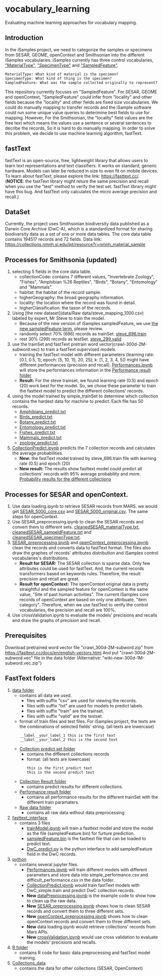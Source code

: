 # vocabulary_learning
Evaluating machine learning approaches for vocabulary mapping. 

## Introduction
In the iSamples project, we need to categorize the samples or specimens from SESAR, GEOME, openContext and Smithsonian into the different iSamples vocabularies. iSamples currently has three control vocabularies, ["MaterialType"](https://github.com/isamplesorg/metadata/blob/main/vocabulary/MaterialTypeDecisionTreev3.pdf), ["SpecimenType"](https://github.com/isamplesorg/metadata/blob/main/vocabulary/SpecimenTypeDecisionTreev2.pdf) and ["SampledFeature"](https://github.com/isamplesorg/metadata/blob/main/vocabulary/SampledFeatureDecisionTreeV20210703.pdf). 
```
MaterialType: What kind of material is the specimen?
SpecimenType: What kind of thing is the specimen?
SampledFeature: What was the sample collected originally to represent?
```
This repository currently focuses on "SampledFeature". For SESAR, GEOME and openContext, "SampledFeature" could infer from "locality" and other fields because the "locality" and other fields are fixed size vocabularies. We could do manually mapping to transfer records and the iSample software could run some unique value queries to deterimine best fields to use for mapping. However, For the Smithsonian, the "locality" field values are the free text which means the values use a sentence or several sentences to decribe the records, So it is hard to do manually mapping. In order to solve this problem, we decide to use machine learning algorithm, fastText. 

## fastText
fastText is an open-source, free, lightweight library that allows users to learn text representations and text classifiers. It works on standard, generic hardware. Models can later be reduced in size to even fit on mobile devices. To learn about fastText, please explore the link: 
https://fasttext.cc/. (**NOTICE**: the fastText library might reture the same precision and recall when you use the "test" method to verify the test set. fastText library might have this bug. And fastText only calculates the micro average precision and recall.)

## DataSet
Currently, the project uses Smithsonian biodiversity data published as a Darwin Core Archive (DwC-A), which is a standardized format for sharing biodiversity data as a set of one or more data tables. The core data table contains 194517 records and 72 fields.
Data link: https://collections.nmnh.si.edu/ipt/resource?r=nmnh_material_sample

## Processes for Smithsonia (updated)
1. selecting 5 fields in the core data table.
   - collectionCode: contains 7 different values, "Invertebrate Zoology", "Fishes", "Amphibian %26 Reptiles", "Birds", "Botany", "Entomology" and "Mammals".
   - habitat: the habitat of the record sample.
   - higherGeography: the broad geography information.
   - locality: the location where the record was found in detail.
   - higherClassification: the taxon of the records. 
2. Using [the new dataset](data/Raw data/steve_mapping_1000.csv) labeled by expert, Mr Steve to train the model.
   - Because of the new version of iSamples sampledFeature, we use [the new sampledFeature term](https://github.com/isamplesorg/metadata/blob/main/vocabulary/SampledFeatureDecisionTreeV20210703.pdf), please review.
   - randomly select 70% (696) records as trainSet. [steve_696.train](data/steve_696.train)
   - rest 30% (299) records as testSet. [steve_299.valid](data/steve_299.valid)
3. use the trainSet and fastText pretrain word vector(crawl-300d-2M-subword.vec) to train a fastText supervised models.
   - training the fastText model with different parameters (learning rate: [0.1, 0.5, 1]; epoch: [5, 10, 15, 20, 25]; k: [1, 2, 3, 4, 5]) might have different performances (precision and recall). [Performances.ipynb](python/Performances.ipynb) will store the performances information in the [Performance result folder](data/Performance_result)
   - **Result:** For the steve trainset, we found learning rate (0.5) and epoch (20) work best for the model. So, we chose these parameter to train the fasttext model to predict the different collections' records.
6. using the model trained by simple_trainSet to determine which collection contains the hardest data for machine to predict. Each file has 50 records.
   - [Amphibians_predict.txt](data/Collection_predict/Amphibians_predict.txt)
   - [Birds_predict.txt](data/Collection_predict/Birds_predict.txt)
   - [Botany_predict.txt](data/Collection_predict/Botany_predict.txt)
   - [Entomology_predict.txt](data/Collection_predict/Entomology_predict.txt)
   - [Fishes_predict.txt](data/Collection_predict/Fishes_predict.txt)
   - [Mammals_predict.txt](data/Collection_predict/Mammals_predict.txt)
   - [zoology_predict.txt](data/Collection_predict/zoology_predict.txt)
7. [CollectionPredict.ipynb](python/CollectionPredict.ipynb) predicts the 7 collection records and calculates the average probabilities.
   - **New:** the fastText model trained by steve_696.train file with learning rate (0.5) and epoch (20)
   - **New result:** The results show fasttext model could predict all collections' records with 95% average probability and more. [Probability results for the different collections](data/Collection_result/Sum_Result.csv)

## Processes for SESAR and openContext.
1. Use data loading.ipynb to retrieve SESAR records from MARS. we would get [SESAR_5000_core.csv](Collections_data/SESAR_5000_core.csv) and [SESAR_5000_original.csv](Collections_data/SESAR_5000_orginal.csv). The same steps for openContext.
2. Use SESAR_preprocessing.ipynb to clean the SESAR records and convert them to different sets. [cleanedSESAR_materialType.txt](Collections_data/cleanedSESAR_materialType.txt), [cleanedSESAR_sampeldFeature.txt](Collections_data/cleanedSESAR_sampeldFeature.txt) and [cleanedSESAR_specimenType.txt](Collections_data/cleanedSESAR_specimenType.txt).
3. [SESAR_preprocessing.ipynb](pyhon/SESAR_preprocessing.ipynb) and [openContext_preprocessing.ipynb](pyhon/openContext_preprocessing.ipynb) clean the records and converts data to fastText format. The files also draw the graphes of records' attributes distribution and iSamples control vocabularies's distributions. 
   - **Result for SESAR:** The SESAR collection is sparse data. Only few attributes could be used for fastText. And, the current records transformers based on keywords rules. Therefore, the result precision and recall are great. 
   - **Result for openContext:** The openContext original data is pretty straightful and the sampled feature for openContext is the same value, "Site of past human activities". The current iSamples core records of openContext are based on only one attribuate, "item category". Therefore, when we use fastText to verify the control vocabularies, the precision and recall are 100%.
4. Use crossValidation.ipynb to evaluate the models' precisions and recalls and draw the graphs of precision and recall.


## Prerequisites
  Download pretrained word vector file "crawl_300d-2M-subword.zip" from https://fasttext.cc/docs/en/english-vectors.html
  And put "crawl-300d-2M-subword.vec" file in the data folder
  (Alternative: "wiki-new-300d-1M-subword.vec.zip")

## FastText folders 
  1. [data folder](data)
       - contains all data we used. 
         - files with suffix "csv" are used for viewing the records.
         - files with suffix "txt" are used for models to predict labels.
         - files with suffix "train" are the trainset. 
         - files with suffix "valid" are the testset.
       - format of train files and test files. For iSamples project, the texts are the combinations of selected fields' string. (all texts are lowercase)
          ```
          __label__your_label_1 this is the first text
          __label__your_label_2 this is the second text
          ```
       - [Collection predict set folder](data/Collection_predict)
         - contains the different collections records
         - format: (all texts are lowercase)
            ```
            this is the first predict text
            this is the second predict text
            ``` 
       - [Collection Result folder](data/Collection_result)
         - contains predict results for different collections.
       - [Performance result folder](data/Performance_result)
         - contains all performance results for the different trainSet with the different train paramaters.
       - [Raw data folder](data/Raw_data)
         - contains all raw data without data preprocessing
  2. [fasttext_interface](fasttext_interface)
       - contains 3 files
         - [trainModel.ipynb](fasttext_interface) will train a fasttext model and store the model as the file (sampledFeature.bin) for furture prediction.
         - [sampledFeature.bin](fasttext_interface) is the fasttext file that can be loaded to predict text.
         - [DwC_predict.py](fastext_interface) is the python interface to add sampledFeature field in the DwC records.  
  3. [python](python)
       - contains several jupyter files.
         - [Performances.ipynb](python/Performances.ipynb) will train different models with different parameters and store data into simple_performance.csv and difficult_performance.csv in the data folder.
         - [CollectionPredict.ipynb](python/ColletionPredict.ipynb) would train fastText models with DwC_simple.train and predict DwC collection records.
         - **New** [dataPreprocessing.ipynb](python/dataPreprocessing.ipynb) is the example code to show how to clean up the raw data.
         - **New** [SESAR_preprocessing.ipynb](pyhon/SESAR_preprocessing.ipynb) shows how to clean SESAR records and convert them to three different sets.
         - **New** [openContext_preprocessing.ipynb](pyhon/openContext_preprocessing.ipynb) shows how to clean openContext records and convert them to three different sets.
         - **New** data loading.ipynb would retrieve collections' records from Mars APIs.
         - **New** [crossValidation.ipynb](python/crossValidation.ipynb) would use cross validation to evaluate the models' precisions and recalls.
  4. [R folder](R)
       - contains R code for basic data preprocessing and fastText model training.
  5. [Collections_data](Collections_data)
       - contains the data for other collections (SESAR, OpenContext)


